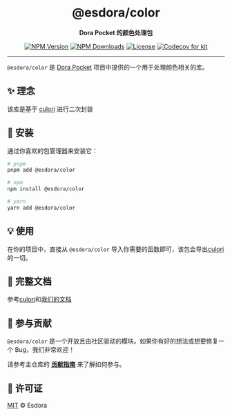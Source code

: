 <div align="center">
  <a name="readme-top"></a>

  <!-- 1. 包名 -->
  <h1>@esdora/color</h1>

  <!-- 2. 简短描述，连接到主品牌 -->
  <p><strong>Dora Pocket 的颜色处理包</strong></p>

  <!-- 3. 徽章，聚焦于本包 -->
  <p>
    <a href="https://npmjs.org/package/@esdora/color"><img src="https://img.shields.io/npm/v/@esdora/color.svg?style=flat-square" alt="NPM Version"></a>
    <a href="https://npmjs.org/package/@esdora/color"><img src="https://img.shields.io/npm/dm/@esdora/color.svg?style=flat-square" alt="NPM Downloads"></a>
    <a href="https://github.com/esdora-js/esdora/blob/main/LICENSE"><img src="https://img.shields.io/npm/l/@esdora/color.svg?style=flat-square" alt="License"></a>
    <a href="https://codecov.io/gh/esdora-js/esdora/branch/main"><img src="https://img.shields.io/codecov/c/github/esdora-js/esdora.svg?style=flat-square&flag=kit" alt="Codecov for kit"></a>
  </p>

</div>

---

`@esdora/color` 是 [Dora Pocket](https://github.com/esdora-js/esdora) 项目中提供的一个用于处理颜色相关的库。

## ✨ 理念

该库是基于 [culori](https://www.npmjs.com/package/culori) 进行二次封装

## 🚀 安装

通过你喜欢的包管理器来安装它：

```bash
# pnpm
pnpm add @esdora/color

# npm
npm install @esdora/color

# yarn
yarn add @esdora/color
```

## 💡 使用

在你的项目中，直接从 `@esdora/color` 导入你需要的函数即可，该包会导出[culori](https://www.npmjs.com/package/culori)的一切。

## 📖 完整文档

参考[culori](https://www.npmjs.com/package/culori)和[我们的文档](https://esdora.js.org/color/)

## 🤝 参与贡献

`@esdora/color` 是一个开放且由社区驱动的模块。如果你有好的想法或想要修复一个 Bug，我们非常欢迎！

请参考主仓库的 **[贡献指南](https://github.com/esdora-js/esdora/blob/main/CONTRIBUTING.md)** 来了解如何参与。

## 📜 许可证

[MIT](https://github.com/esdora-js/esdora/blob/main/LICENSE) &copy; Esdora

